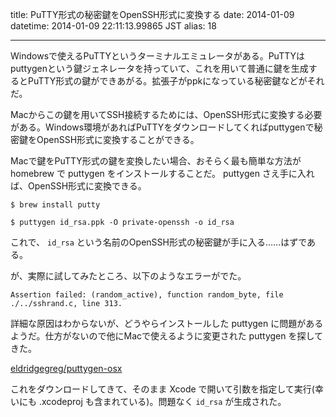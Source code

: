 title: PuTTY形式の秘密鍵をOpenSSH形式に変換する
date: 2014-01-09
datetime: 2014-01-09 22:11:13.99865 JST
alias: 18

---
Windowsで使えるPuTTYというターミナルエミュレータがある。PuTTYはputtygenという鍵ジェネレータを持っていて、これを用いて普通に鍵を生成するとPuTTY形式の鍵ができあがる。拡張子がppkになっている秘密鍵などがそれだ。



Macからこの鍵を用いてSSH接続するためには、OpenSSH形式に変換する必要がある。Windows環境があればPuTTYをダウンロードしてくればputtygenで秘密鍵をOpenSSH形式に変換することができる。



Macで鍵をPuTTY形式の鍵を変換したい場合、おそらく最も簡単な方法が homebrew で puttygen をインストールすることだ。 puttygen さえ手に入れば、OpenSSH形式に変換できる。



    $ brew install putty

    $ puttygen id_rsa.ppk -O private-openssh -o id_rsa



これで、 `id_rsa` という名前のOpenSSH形式の秘密鍵が手に入る……はずである。



が、実際に試してみたところ、以下のようなエラーがでた。



    Assertion failed: (random_active), function random_byte, file ./../sshrand.c, line 313.



詳細な原因はわからないが、どうやらインストールした puttygen に問題があるようだ。仕方がないので他にMacで使えるように変更された puttygen を探してきた。



[eldridgegreg/puttygen-osx](https://github.com/eldridgegreg/puttygen-osx)



これをダウンロードしてきて、そのまま Xcode で開いて引数を指定して実行(幸いにも .xcodeproj も含まれている)。問題なく `id_rsa` が生成された。
